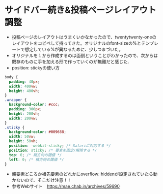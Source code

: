 # サイドバー続き&投稿ページレイアウト調整

* 投稿ページのレイアウトはうまくいかなかったので、twentytwenty-oneのレイアウトをコピペして持ってきた。オリジナルのfont-sizeの%とテンプレートで想定している%が異なるために、少しつまづいた。
* オリジナルを１から作成するのは面倒ということがわかったので、次からは既存のものに手を加える形で作っていくのが無難だと感じた.
* position: stickyの使い方
```css
body {
  padding: 40px;
  width: 400vw;
  height: 400vh;
}
.wrapper {
  background-color: #ccc;
  padding: 300px;
  height: 200vh;
  width: 200vw;
}
.sticky {
  background-color: #009688;
  width: 50vw;
  height: 50vh;
  position: -webkit-sticky; /* Safariに対応する */
  position: sticky; /* 要素を固定/解除する */
  top: 0; /* 縦方向の閾値 */
  left: 0; /* 横方向の閾値 */
}
```
* 親要素どころか祖先要素のどれかにoverflow: hiddenが設定されていたら動かないので、そこだけ注意！！
* 参考Webサイト　https://mae.chab.in/archives/59690